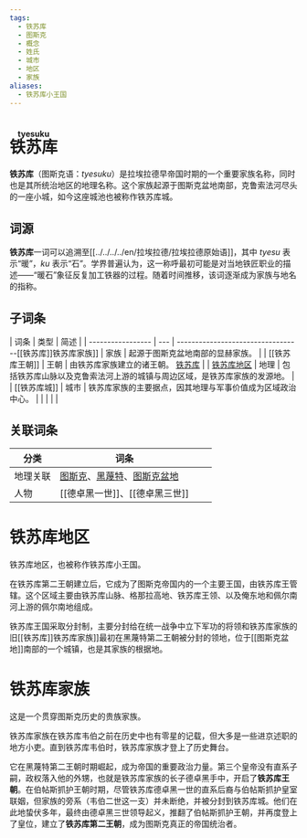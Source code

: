 ```yaml
---
tags:
  - 铁苏库
  - 图斯克
  - 概念
  - 姓氏
  - 城市
  - 地区
  - 家族
aliases:
  - 铁苏库小王国
---
```

# <ruby>铁苏库<rt>tyesuku</rt></ruby>

**铁苏库**（图斯克语：*tyesuku*）是拉埃拉德早帝国时期的一个重要家族名称，同时也是其所统治地区的地理名称。这个家族起源于图斯克盆地南部，克鲁索法河尽头的一座小城，如今这座城池也被称作铁苏库城。

## 词源

**铁苏库**一词可以追溯至[[../../../../en/拉埃拉德/拉埃拉德原始语]]，其中 *tyesu* 表示“暖”，*ku* 表示“石”。学界普遍认为，这一称呼最初可能是对当地铁匠职业的描述——“暖石”象征反复加工铁器的过程。随着时间推移，该词逐渐成为家族与地名的指称。

## 子词条

| 词条                | 类型  | 简述                                   |
| ----------------- | --- | ----------------------------------[[铁苏库]]铁苏库家族]]         | 家族  | 起源于图斯克盆地南部的显赫家族。                     |
| [[铁苏库王朝]]         | 王朝  | 由铁苏库家族建立的诸王朝。 [铁苏库](铁苏库.md)      |
| [铁苏库地区](铁苏库地区.md) | 地理  | 包括铁苏库山脉以及克鲁索法河上游的城镇与周边区域，是铁苏库家族的发源地。 |
| [[铁苏库城]]          | 城市  | 铁苏库家族的主要据点，因其地理与军事价值成为区域政治中心。        |
|                   |     |                                      |

## 关联词条

| 分类   | 词条                  |                |                           |
| ---- | ------------------- | -------------- | ------------------------- |
| 地理关联 | [图斯克](../图斯克.md)、[黑蔑特](../黑蔑特/黑蔑特.md)、[图斯克盆地](../图斯克.md) |
| 人物   | [[德卓黑一世]]、[[德卓黑三世]] |                |                           |

# 铁苏库地区

铁苏库地区，也被称作铁苏库小王国。

在铁苏库第二王朝建立后，它成为了图斯克帝国内的一个主要王国，由铁苏库王管辖。这个区域主要由铁苏库山脉、格那拉高地、铁苏库王领、以及俺东地和佩尔南河上游的佩尔南地组成。

铁苏库王国采取分封制，主要分封给在统一战争中立下军功的将领和铁苏库家族的旧[[铁苏库]]铁苏库家族]]最初在黑蔑特第二王朝被分封的领地，位于[[图斯克盆地]]南部的一个城镇，也是其家族的根据地。

# 铁苏库家族

这是一个贯穿图斯克历史的贵族家族。

铁苏库家族在铁苏库韦伯之前在历史中也有零星的记载，但大多是一些进京述职的地方小吏。直到铁苏库韦伯时，铁苏库家族才登上了历史舞台。

它在黑蔑特第二王朝时期崛起，成为帝国的重要政治力量。第三个皇帝没有直系子嗣，政权落入他的外甥，也就是铁苏库家族的长子德卓黑手中，开启了**铁苏库王朝**。在伯帖斯抓护王朝时期，尽管铁苏库德卓黑一世的直系后裔与伯帖斯抓护皇室联姻，但家族的旁系（韦伯二世这一支）并未断绝，并被分封到铁苏库城。他们在此地蛰伏多年，最终由德卓黑三世领导起义，推翻了伯帖斯抓护王朝，并再度登上了皇位，建立了**铁苏库第二王朝**，成为图斯克真正的帝国统治者。